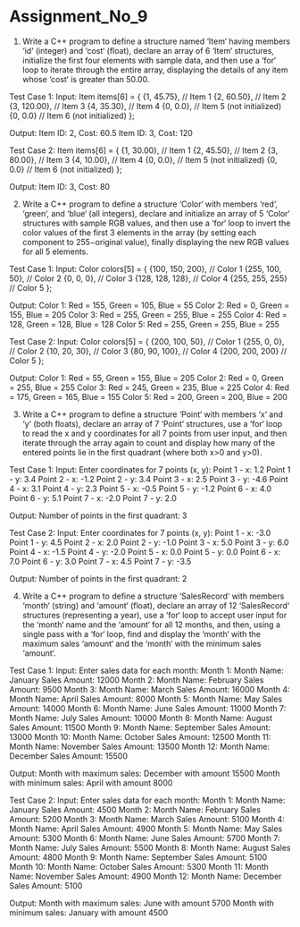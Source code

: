 # Assignment_No_9

1. Write a C++ program to define a structure named ‘Item‘ having members ‘id‘ (integer) and ‘cost‘ (float),
declare an array of 6 ‘Item‘ structures, initialize the first four elements with sample data, and then use a ‘for‘
loop to iterate through the entire array, displaying the details of any item whose ‘cost‘ is greater than 50.00.

Test Case 1:
Input:
Item items[6] = {
    {1, 45.75},  // Item 1
    {2, 60.50},  // Item 2
    {3, 120.00}, // Item 3
    {4, 35.30},  // Item 4
    {0, 0.0},    // Item 5 (not initialized)
    {0, 0.0}     // Item 6 (not initialized)
};

Output:
Item ID: 2, Cost: 60.5
Item ID: 3, Cost: 120

Test Case 2:
Item items[6] = {
    {1, 30.00},  // Item 1
    {2, 45.50},  // Item 2
    {3, 80.00},  // Item 3
    {4, 10.00},  // Item 4
    {0, 0.0},    // Item 5 (not initialized)
    {0, 0.0}     // Item 6 (not initialized)
};

Output:
Item ID: 3, Cost: 80


2. Write a C++ program to define a structure ‘Color‘ with members ‘red‘, ‘green‘, and ‘blue‘ (all integers),
declare and initialize an array of 5 ‘Color‘ structures with sample RGB values, and then use a ‘for‘ loop to
invert the color values of the first 3 elements in the array (by setting each component to 255−original value),
finally displaying the new RGB values for all 5 elements.

Test Case 1:
Input:
Color colors[5] = {
    {100, 150, 200}, // Color 1
    {255, 100, 50},  // Color 2
    {0, 0, 0},       // Color 3
    {128, 128, 128}, // Color 4
    {255, 255, 255}  // Color 5
};

Output:
Color 1: Red = 155, Green = 105, Blue = 55
Color 2: Red = 0, Green = 155, Blue = 205
Color 3: Red = 255, Green = 255, Blue = 255
Color 4: Red = 128, Green = 128, Blue = 128
Color 5: Red = 255, Green = 255, Blue = 255

Test Case 2:
Input:
Color colors[5] = {
    {200, 100, 50},  // Color 1
    {255, 0, 0},     // Color 2
    {10, 20, 30},    // Color 3
    {80, 90, 100},   // Color 4
    {200, 200, 200}  // Color 5
};

Output:
Color 1: Red = 55, Green = 155, Blue = 205
Color 2: Red = 0, Green = 255, Blue = 255
Color 3: Red = 245, Green = 235, Blue = 225
Color 4: Red = 175, Green = 165, Blue = 155
Color 5: Red = 200, Green = 200, Blue = 200

3. Write a C++ program to define a structure ‘Point‘ with members ‘x‘ and ‘y‘ (both floats), declare an array
of 7 ‘Point‘ structures, use a ‘for‘ loop to read the x and y coordinates for all 7 points from user input,
and then iterate through the array again to count and display how many of the entered points lie in the first
quadrant (where both x>0 and y>0).

Test Case 1:
Input:
Enter coordinates for 7 points (x, y):
Point 1 - x: 1.2
Point 1 - y: 3.4
Point 2 - x: -1.2
Point 2 - y: 3.4
Point 3 - x: 2.5
Point 3 - y: -4.6
Point 4 - x: 3.1
Point 4 - y: 2.3
Point 5 - x: -0.5
Point 5 - y: -1.2
Point 6 - x: 4.0
Point 6 - y: 5.1
Point 7 - x: -2.0
Point 7 - y: 2.0

Output:
Number of points in the first quadrant: 3

Test Case 2:
Input:
Enter coordinates for 7 points (x, y):
Point 1 - x: -3.0
Point 1 - y: 4.5
Point 2 - x: 2.0
Point 2 - y: -1.0
Point 3 - x: 5.0
Point 3 - y: 6.0
Point 4 - x: -1.5
Point 4 - y: -2.0
Point 5 - x: 0.0
Point 5 - y: 0.0
Point 6 - x: 7.0
Point 6 - y: 3.0
Point 7 - x: 4.5
Point 7 - y: -3.5

Output:
Number of points in the first quadrant: 2

4. Write a C++ program to define a structure ‘SalesRecord‘ with members ‘month‘ (string) and ‘amount‘ (float),
declare an array of 12 ‘SalesRecord‘ structures (representing a year), use a ‘for‘ loop to accept user input for
the ‘month‘ name and the ‘amount‘ for all 12 months, and then, using a single pass with a ‘for‘ loop, find and
display the ‘month‘ with the maximum sales ‘amount‘ and the ‘month‘ with the minimum sales ‘amount‘.

Test Case 1:
Input:
Enter sales data for each month:
Month 1:
Month Name: January
Sales Amount: 12000
Month 2:
Month Name: February
Sales Amount: 9500
Month 3:
Month Name: March
Sales Amount: 16000
Month 4:
Month Name: April
Sales Amount: 8000
Month 5:
Month Name: May
Sales Amount: 14000
Month 6:
Month Name: June
Sales Amount: 11000
Month 7:
Month Name: July
Sales Amount: 10000
Month 8:
Month Name: August
Sales Amount: 11500
Month 9:
Month Name: September
Sales Amount: 13000
Month 10:
Month Name: October
Sales Amount: 12500
Month 11:
Month Name: November
Sales Amount: 13500
Month 12:
Month Name: December
Sales Amount: 15500

Output:
Month with maximum sales: December with amount 15500
Month with minimum sales: April with amount 8000

Test Case 2:
Input:
Enter sales data for each month:
Month 1:
Month Name: January
Sales Amount: 4500
Month 2:
Month Name: February
Sales Amount: 5200
Month 3:
Month Name: March
Sales Amount: 5100
Month 4:
Month Name: April
Sales Amount: 4900
Month 5:
Month Name: May
Sales Amount: 5300
Month 6:
Month Name: June
Sales Amount: 5700
Month 7:
Month Name: July
Sales Amount: 5500
Month 8:
Month Name: August
Sales Amount: 4800
Month 9:
Month Name: September
Sales Amount: 5100
Month 10:
Month Name: October
Sales Amount: 5300
Month 11:
Month Name: November
Sales Amount: 4900
Month 12:
Month Name: December
Sales Amount: 5100

Output:
Month with maximum sales: June with amount 5700
Month with minimum sales: January with amount 4500


